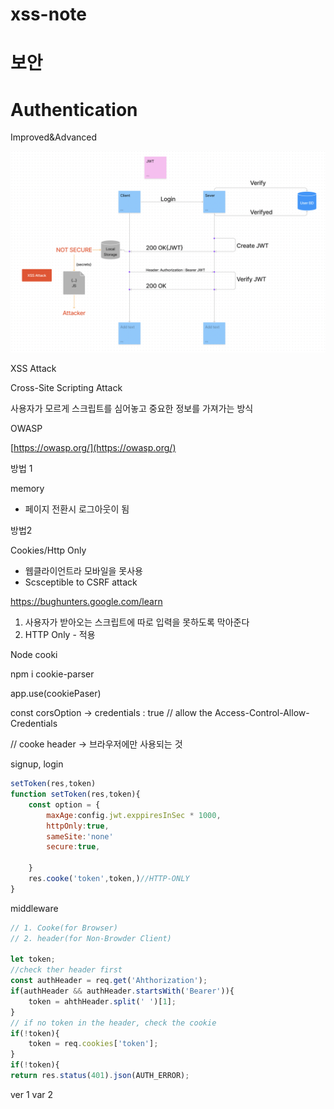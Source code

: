 # xss-note

# 보안

# Authentication

Improved&Advanced

![Untitled](./%EC%8A%A4%ED%81%AC%EB%A6%B0%EC%83%B7%202022-06-06%20%EC%98%A4%ED%9B%84%2012.59.32.png)

XSS Attack

Cross-Site Scripting Attack

사용자가 모르게 스크립트를 심어놓고 중요한 정보를 가져가는 방식

OWASP

[https://owasp.org/](https://owasp.org/)

방법 1 

memory

- 페이지 전환시 로그아웃이 됨

방법2 

Cookies/Http Only

- 웹클라이언트라 모바일을 못사용
- Scsceptible to CSRF attack

https://bughunters.google.com/learn


1. 사용자가 받아오는 스크립트에 따로 입력을 못하도록 막아준다
2. HTTP Only - 적용

Node cooki 

npm i cookie-parser

app.use(cookiePaser)

const corsOption → credentials : true // allow the Access-Control-Allow-Credentials

// cooke header → 브라우저에만 사용되는 것 

signup, login

```jsx
setToken(res,token)
function setToken(res,token){
	const option = {
		maxAge:config.jwt.exppiresInSec * 1000,
		httpOnly:true,
		sameSite:'none'
		secure:true,

	}
	res.cooke('token',token,)//HTTP-ONLY
}
```

middleware

```jsx
// 1. Cooke(for Browser)
// 2. header(for Non-Browder Client)

let token;
//check ther header first
const authHeader = req.get('Ahthorization');
if(authHeader && authHeader.startsWith('Bearer')){
	token = ahthHeader.split(' ')[1];
}
// if no token in the header, check the cookie
if(!token){
	token = req.cookies['token'];
}
if(!token){
return res.status(401).json(AUTH_ERROR);
```


ver 1
var 2
